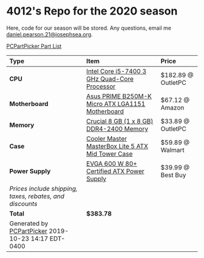 # 4012's Repo for the 2020 season
Here, code for our season will be stored.  Any questions, email me daniel.pearson.21@josephsea.org.

[PCPartPicker Part List](https://pcpartpicker.com/list/WWWM8M)

Type|Item|Price
:----|:----|:----
**CPU** | [Intel Core i5-7400 3 GHz Quad-Core Processor](https://pcpartpicker.com/product/qnM323/intel-core-i5-7400-30ghz-quad-core-processor-bx80677i57400) | $182.89 @ OutletPC 
**Motherboard** | [Asus PRIME B250M-K Micro ATX LGA1151 Motherboard](https://pcpartpicker.com/product/g6PzK8/asus-prime-b250m-k-micro-atx-lga1151-motherboard-prime-b250m-k) | $67.12 @ Amazon 
**Memory** | [Crucial 8 GB (1 x 8 GB) DDR4-2400 Memory](https://pcpartpicker.com/product/pyRzK8/crucial-8gb-1-x-8gb-ddr4-2133-memory-ct8g4dfs824a) | $33.89 @ OutletPC 
**Case** | [Cooler Master MasterBox Lite 5 ATX Mid Tower Case](https://pcpartpicker.com/product/CkM323/cooler-master-masterbox-lite-5-atx-mid-tower-case-mcw-l5s3-kann-01) | $59.89 @ Walmart 
**Power Supply** | [EVGA 600 W 80+ Certified ATX Power Supply](https://pcpartpicker.com/product/4FH48d/evga-600w-80-certified-atx-power-supply-100-w1-0600-k1) | $39.99 @ Best Buy 
 | *Prices include shipping, taxes, rebates, and discounts* |
 | **Total** | **$383.78**
 | Generated by [PCPartPicker](https://pcpartpicker.com) 2019-10-23 14:17 EDT-0400 |
